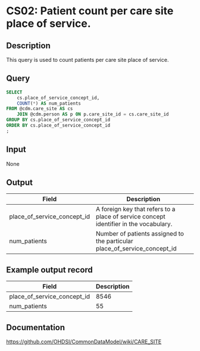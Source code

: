 <!---
Group:care site
Name:CS02 Patient count per care site place of service.
Author:Patrick Ryan
CDM Version: 5.3
-->

# CS02: Patient count per care site place of service.

## Description
This query is used to count patients per care site place of service.

## Query
```sql
SELECT
    cs.place_of_service_concept_id,
    COUNT(*) AS num_patients
FROM @cdm.care_site AS cs
    JOIN @cdm.person AS p ON p.care_site_id = cs.care_site_id
GROUP BY cs.place_of_service_concept_id
ORDER BY cs.place_of_service_concept_id
;
```

## Input

None

## Output

|  Field |  Description |
| --- | --- |
| place_of_service_concept_id | A foreign key that refers to a place of service concept identifier in the vocabulary. |
| num_patients | Number of patients assigned to the particular place_of_service_concept_id |

## Example output record

|  Field |  Description |
| --- | --- |
| place_of_service_concept_id | 8546  |
| num_patients | 55  |

## Documentation
https://github.com/OHDSI/CommonDataModel/wiki/CARE_SITE
